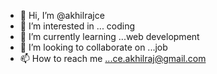 - 👋 Hi, I’m @akhilrajce
- 👀 I’m interested in ... coding
- 🌱 I’m currently learning ...web development
- 💞️ I’m looking to collaborate on ...job
- 📫 How to reach me ...ce.akhilraj@gmail.com

<!---
akhilrajce/akhilrajce is a ✨ special ✨ repository because its `README.md` (this file) appears on your GitHub profile.
You can click the Preview link to take a look at your changes.
--->
